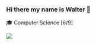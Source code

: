 ### Hi there my name is Walter 👋


<p align="left">
    <p>🎓 Computer Science [6/9]</p>
  <a href="https://www.linkedin.com/in/walter-ferreira-161b871b9/" alt="linkedin">
    <img src="https://img.shields.io/badge/-linkedin-1C1C1C?style=for-the-badge&logo=linkedin&logoColor=FFFFFF&link=devwalterjr@gmail.com"/>
  </a>
  
</p>

